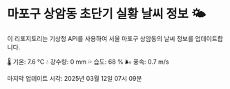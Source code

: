 
# 마포구 상암동 초단기 실황 날씨 정보 🌤️

이 리포지토리는 기상청 API를 사용하여 서울 마포구 상암동의 날씨 정보를 업데이트합니다. 

🌡️ 기온: 7.6 ℃
💧 강수량: 0 mm
💦 습도: 68 %
🌬️ 풍속: 0.7 m/s

마지막 업데이트 시각: 2025년 03월 12일 07시 09분    
